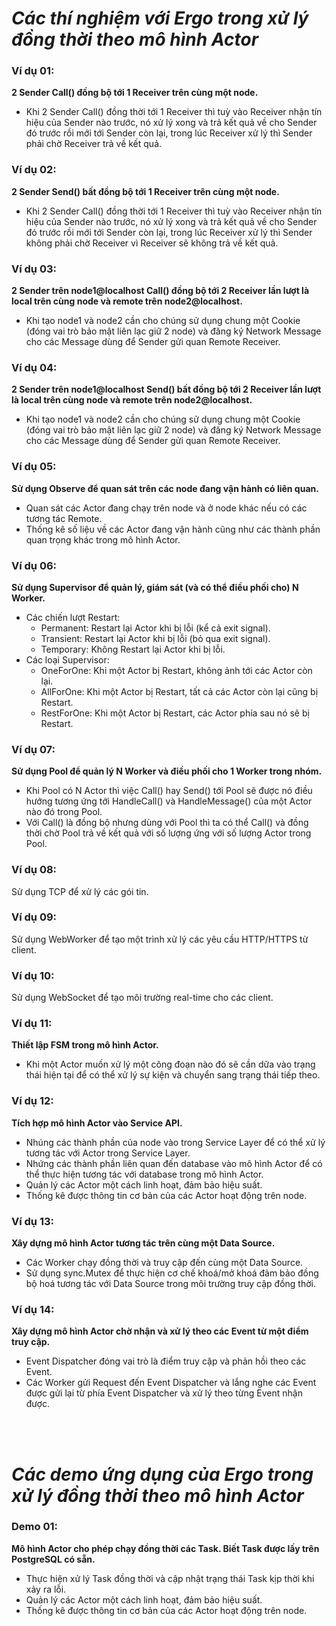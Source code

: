 <h1><strong><i>Các thí nghiệm với Ergo trong xử lý đồng thời theo mô hình Actor</i></strong></h1>

<h3><strong>Ví dụ 01:</strong></h3>
<div><strong>2 Sender Call() đồng bộ tới 1 Receiver trên cùng một node.</strong></div>
<ul>
    <li>Khi 2 Sender Call() đồng thời tới 1 Receiver thì tuỳ vào Receiver nhận tín hiệu của Sender nào trước, nó xử lý xong và trả kết quả về cho Sender đó trước rồi mới tới Sender còn lại, trong lúc Receiver xử lý thì Sender phải chờ Receiver trả về kết quả.</li>
</ul>

<h3><strong>Ví dụ 02:</strong></h3>
<div><strong>2 Sender Send() bất đồng bộ tới 1 Receiver trên cùng một node.</strong></div>
<ul>
    <li>Khi 2 Sender Call() đồng thời tới 1 Receiver thì tuỳ vào Receiver nhận tín hiệu của Sender nào trước, nó xử lý xong và trả kết quả về cho Sender đó trước rồi mới tới Sender còn lại, trong lúc Receiver xử lý thì Sender không phải chờ Receiver vì Receiver sẽ không trả về kết quả.</li>
</ul>

<h3><strong>Ví dụ 03:</strong></h3>
<div><strong>2 Sender trên node1@localhost Call() đồng bộ tới 2 Receiver lần lượt là local trên cùng node và remote trên node2@localhost.</strong></div>
<ul>
    <li>Khi tạo node1 và node2 cần cho chúng sử dụng chung một Cookie (đóng vai trò bảo mật liên lạc giữ 2 node) và đăng ký Network Message cho các Message dùng để Sender gửi quan Remote Receiver.</li>
</ul>

<h3><strong>Ví dụ 04:</strong></h3>
<div><strong>2 Sender trên node1@localhost Send() bất đồng bộ tới 2 Receiver lần lượt là local trên cùng node và remote trên node2@localhost.</strong></div>
<ul>
    <li>Khi tạo node1 và node2 cần cho chúng sử dụng chung một Cookie (đóng vai trò bảo mật liên lạc giữ 2 node) và đăng ký Network Message cho các Message dùng để Sender gửi quan Remote Receiver.</li>
</ul>

<h3><strong>Ví dụ 05:</strong></h3>
<div><strong>Sử dụng Observe để quan sát trên các node đang vận hành có liên quan.</strong></div>
<ul>
    <li>Quan sát các Actor đang chạy trên node và ở node khác nếu có các tương tác Remote.</li>
    <li>Thống kê số liệu về các Actor đang vận hành cũng như các thành phần quan trọng khác trong mô hình Actor.</li>
</ul>

<h3><strong>Ví dụ 06:</strong></h3>
<div><strong>Sử dụng Supervisor để quản lý, giám sát (và có thể điều phối cho) N Worker.</strong></div>
<ul>
    <li>Các chiến lượt Restart:<br>
        <ul>
            <li>Permanent: Restart lại Actor khi bị lỗi (kể cả exit signal).</li>
            <li>Transient: Restart lại Actor khi bị lỗi (bỏ qua exit signal).</li>
            <li>Temporary: Không Restart lại Actor khi bị lỗi.</li>
        </ul>
    </li>
    <li>Các loại Supervisor:<br>
        <ul>
            <li>OneForOne: Khi một Actor bị Restart, không ảnh tới các Actor còn lại.</li>
            <li>AllForOne: Khi một Actor bị Restart, tất cả các Actor còn lại cũng bị Restart.</li>
            <li>RestForOne: Khi một Actor bị Restart, các Actor phía sau nó sẽ bị Restart.</li>
        </ul>
    </li>
</ul>

<h3><strong>Ví dụ 07:</strong></h3>
<div><strong>Sử dụng Pool để quản lý N Worker và điều phối cho 1 Worker trong nhóm.</strong></div>
<ul>
    <li>Khi Pool có N Actor thì việc Call() hay Send() tới Pool sẽ được nó điều hướng tương ứng tới HandleCall() và HandleMessage() của một Actor nào đó trong Pool.</li>
    <li>Với Call() là đồng bộ nhưng dùng với Pool thì ta có thể Call() và đồng thời chờ Pool trả về kết quả với số lượng ứng với số lượng Actor trong Pool.</li>
</ul>

<h3><strong>Ví dụ 08:</strong></h3>
<span>Sử dụng TCP để xử lý các gói tin.</span>
<ul>

</ul>

<h3><strong>Ví dụ 09:</strong></h3>
<span>Sử dụng WebWorker để tạo một trình xử lý các yêu cầu HTTP/HTTPS từ client.</span>
<ul>

</ul>

<h3><strong>Ví dụ 10:</strong></h3>
<span>Sử dụng WebSocket để tạo môi trường real-time cho các client.</span>
<ul>

</ul>

<h3><strong>Ví dụ 11:</strong></h3>
<div><strong>Thiết lập FSM trong mô hình Actor.</strong></div>
<ul>
    <li>Khi một Actor muốn xử lý một công đoạn nào đó sẽ cần dữa vào trạng thái hiện tại để có thể xử lý sự kiện và chuyển sang trạng thái tiếp theo.</li>
</ul>

<h3><strong>Ví dụ 12:</strong></h3>
<div><strong>Tích hợp mô hình Actor vào Service API.</strong></div>
<ul>
    <li>Nhúng các thành phần của node vào trong Service Layer để có thể xử lý tương tác với Actor trong Service Layer.</li>
    <li>Nhứng các thành phần liên quan đến database vào mô hình Actor để có thể thực hiện tương tác với database trong mô hình Actor.</li>
    <li>Quản lý các Actor một cách linh hoạt, đảm bảo hiệu suất.</li>
    <li>Thống kê được thông tin cơ bản của các Actor hoạt động trên node.</li>
</ul>

<h3><strong>Ví dụ 13:</strong></h3>
<div><strong>Xây dựng mô hình Actor tương tác trên cùng một Data Source.</strong></div>
<ul>
    <li>Các Worker chạy đồng thời và truy cập đến cùng một Data Source.</li>
    <li>Sử dụng sync.Mutex để thực hiện cơ chế khoá/mở khoá đảm bảo đồng bộ hoá tương tác với Data Source trong môi trường truy cập đồng thời.</li>
</ul>

<h3><strong>Ví dụ 14:</strong></h3>
<div><strong>Xây dựng mô hình Actor chờ nhận và xử lý theo các Event từ một điểm truy cập.</strong></div>
<ul>
    <li>Event Dispatcher đóng vai trò là điểm truy cập và phản hồi theo các Event.</li>
    <li>Các Worker gửi Request đến Event Dispatcher và lắng nghe các Event được gửi lại từ phía Event Dispatcher và xử lý theo từng Event nhận được.</li>
</ul>

<br><br>

<h1><strong><i>Các demo ứng dụng của Ergo trong xử lý đồng thời theo mô hình Actor</i></strong></h1>

<h3><strong>Demo 01:</strong></h3>
<div><strong>Mô hình Actor cho phép chạy đồng thời các Task. Biết Task được lấy trên PostgreSQL có sẵn.</strong></div>
<ul>
    <li>Thực hiện xử lý Task đồng thời và cập nhật trạng thái Task kịp thời khi xảy ra lỗi.</li>
    <li>Quản lý các Actor một cách linh hoạt, đảm bảo hiệu suất.</li>
    <li>Thống kê được thông tin cơ bản của các Actor hoạt động trên node.</li>
</ul>
